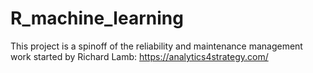 # R_machine_learning

This project is a spinoff of the reliability and maintenance management work started by Richard Lamb: https://analytics4strategy.com/
